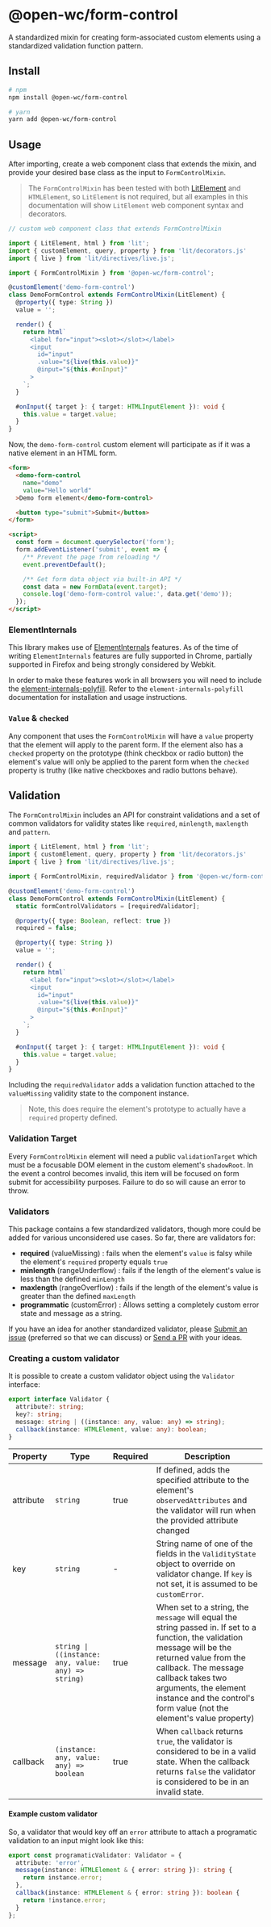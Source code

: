 # @open-wc/form-control
A standardized mixin for creating form-associated custom elements using a standardized validation function pattern.

## Install

```sh
# npm
npm install @open-wc/form-control

# yarn
yarn add @open-wc/form-control
```

## Usage

After importing, create a web component class that extends the mixin, and provide your desired base class as the input to `FormControlMixin`.

> The `FormControlMixin` has been tested with both [LitElement](https://lit.dev/) and `HTMLElement`, so `LitElement` is not required, but all examples in this documentation will show `LitElement` web component syntax and decorators.


```typescript
// custom web component class that extends FormControlMixin

import { LitElement, html } from 'lit';
import { customElement, query, property } from 'lit/decorators.js'
import { live } from 'lit/directives/live.js';

import { FormControlMixin } from '@open-wc/form-control';

@customElement('demo-form-control')
class DemoFormControl extends FormControlMixin(LitElement) {
  @property({ type: String })
  value = '';

  render() {
    return html`
      <label for="input"><slot></slot></label>
      <input
        id="input"
        .value="${live(this.value)}"
        @input="${this.#onInput}"
      >
    `;
  }

  #onInput({ target }: { target: HTMLInputElement }): void {
    this.value = target.value;
  }
}
```

Now, the `demo-form-control` custom element will participate as if it was a native element in an HTML form.

```html
<form>
  <demo-form-control
    name="demo"
    value="Hello world"
  >Demo form element</demo-form-control>

  <button type="submit">Submit</button>
</form>

<script>
  const form = document.querySelector('form');
  form.addEventListener('submit', event => {
    /** Prevent the page from reloading */
    event.preventDefault();

    /** Get form data object via built-in API */
    const data = new FormData(event.target);
    console.log('demo-form-control value:', data.get('demo'));
  });
</script>
```

### ElementInternals

This library makes use of [ElementInternals](https://developer.mozilla.org/en-US/docs/Web/API/ElementInternals) features. As of the time of writing `ElementInternals` features are fully supported in Chrome, partially supported in Firefox and being strongly considered by Webkit.

In order to make these features work in all browsers you will need to include the [element-internals-polyfill](https://www.npmjs.com/package/element-internals-polyfill). Refer to the `element-internals-polyfill` documentation for installation and usage instructions.

### `Value` & `checked`
Any component that uses the `FormControlMixin` will have a `value` property that the element will apply to the parent form. If the element also has a `checked` property on the prototype (think checkbox or radio button) the element's value will only be applied to the parent form when the `checked` property is truthy (like native checkboxes and radio buttons behave).

## Validation

The `FormControlMixin` includes an API for constraint validations and a set of common validators for validity states like `required`, `minlength`, `maxlength` and `pattern`.

```typescript
import { LitElement, html } from 'lit';
import { customElement, query, property } from 'lit/decorators.js'
import { live } from 'lit/directives/live.js';

import { FormControlMixin, requiredValidator } from '@open-wc/form-control';

@customElement('demo-form-control')
class DemoFormControl extends FormControlMixin(LitElement) {
  static formControlValidators = [requiredValidator];

  @property({ type: Boolean, reflect: true })
  required = false;

  @property({ type: String })
  value = '';

  render() {
    return html`
      <label for="input"><slot></slot></label>
      <input
        id="input"
        .value="${live(this.value)}"
        @input="${this.#onInput}"
      >
    `;
  }

  #onInput({ target }: { target: HTMLInputElement }): void {
    this.value = target.value;
  }
}
```

Including the `requiredValidator` adds a validation function attached to the `valueMissing` validity state to the component instance.

> Note, this does require the element's prototype to actually have a `required` property defined.

### Validation Target
Every `FormControlMixin` element will need a public `validationTarget` which must be a focusable DOM element in the custom element's `shadowRoot`. In the event a control becomes invalid, this item will be focused on form submit for accessibility purposes. Failure to do so will cause an error to throw. 

### Validators
This package contains a few standardized validators, though more could be added for various unconsidered use cases. So far, there are validators for:

- **required** (valueMissing) : fails when the element's `value` is falsy while the element's `required` property equals `true`
- **minlength** (rangeUnderflow) : fails if the length of the element's value is less than the defined `minLength`
- **maxlength** (rangeOverflow) : fails if the length of the element's value is greater than the defined `maxLength`
- **programmatic** (customError) : Allows setting a completely custom error state and message as a string.

If you have an idea for another standardized validator, please [Submit an issue](/../../issues) (preferred so that we can discuss) or [Send a PR](/../../pulls) with your ideas.

### Creating a custom validator

It is possible to create a custom validator object using the `Validator` interface:

```typescript
export interface Validator {
  attribute?: string;
  key?: string;
  message: string | ((instance: any, value: any) => string);
  callback(instance: HTMLElement, value: any): boolean;
}
```

| Property | Type | Required | Description |
| ---- | ---- | ---- | ---- |
| attribute | `string`| true | If defined, adds the specified attribute to the element's `observedAttributes` and the validator will run when the provided attribute changed |
| key| `string` | - | String name of one of the fields in the `ValidityState` object to override on validator change. If `key` is not set, it is assumed to be `customError`. |
| message | `string \| ((instance: any, value: any) => string)` | true | When set to a string, the `message` will equal the string passed in. If set to a function, the validation message will be the returned value from the callback. The message callback takes two arguments, the element instance and the control's form value (not the element's value property) |
| callback | `(instance: any, value: any) => boolean`| true | When `callback` returns `true`, the validator is considered to be in a valid state. When the callback returns `false` the validator is considered to be in an invalid state.  |


#### Example custom validator

So, a validator that would key off an `error` attribute to attach a programatic validation to an input might look like this:

```typescript
export const programaticValidator: Validator = {
  attribute: 'error',
  message(instance: HTMLElement & { error: string }): string {
    return instance.error;
  },
  callback(instance: HTMLElement & { error: string }): boolean {
    return !instance.error;
  }
};
```